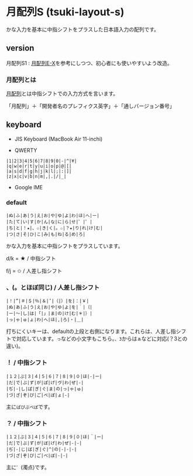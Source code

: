 # 月配列S (tsuki-layout-s)

かな入力を基本に中指シフトをプラスした日本語入力の配列です。

## version

月配列S1 : [月配列E-X](http://blog.livedoor.jp/eninlog/archives/4775068.html)を参考にしつつ、初心者にも使いやすいよう改造。

### 月配列とは

[月配列](http://d.hatena.ne.jp/keyword/%B7%EE%C7%DB%CE%F3)とは中指シフトでの入力方式を言います。

「月配列」＋「開発者名のプレフィクス英字」＋「通しバージョン番号」

## keyboard

- JIS Keyboard (MacBook Air 11-inchi)

- QWERTY

```
|1|2|3|4|5|6|7|8|9|0|-|^|¥|
|q|w|e|r|t|y|u|i|o|p|@|[|
|a|s|d|f|g|h|j|k|l|;|:|]|
|z|x|c|v|b|n|m|,|.|/|_|
```

- Google IME



### default

```
|ぬ|ふ|あ|う|え|お|や|ゆ|よ|わ|ほ|へ|ー|
|た|て|い|す|か|ん|な|に|ら|せ|゛|゜|
|ち|と|！★|、✩|き|く|。✩|？★|り|れ|け|む|
|つ|さ|そ|ひ|こ|み|も|ね|る|め|ろ|
```

かな入力を基本に中指シフトをプラスしています。

d/k = ★ / 中指シフト

f/j = ✩ / 人差し指シフト

### 、(。とほぼ同じ) / 人差し指シフト

```
|！|”|＃|＄|％|＆|’|（|）|を|：|￥|
|ぬ|あ|ふ|う|え|お|や|ゆ|よ|を|｀|｛|
|ー|〜|し|は|「|」|ま|の|け|む|＊|｝|
|っ|ゃ|ゅ|ょ|わ|へ|ほ|,|ろ|・|＿|
```

打ちにくいキーは、defaultの上段と右側になります。これらは、人差し指シフトで対応しています。`っ`などの小文字もこちら。`、3`からは`ぁ`などに対応(？3との違い)。

### ！ / 中指シフト

```
|１２|ぷ|３|４|５|６|７|８|９|０|ほ|-|ー|
|だ|で|ぷ|ず|が|ぽ|げ|ヴ|わ|ぜ|-|
|ぢ|-|し|ぱ|ぎ|ぐ|ま|の|っ|ゃ|ゅ|
|づ|ざ|ぞ|ぴ|ご|ぺ|ぽ|ょ|-|
```

主に`ぱぴぷぺぽ`です。

### ？ / 中指シフト

```
|１２|ぶ|３|４|５|６|７|８|９|０|ほ|＾|ー|
|だ|で|ぶ|ず|が|ぼ|げ|わ|ぜ|-|-|
|ぢ|-|じ|ば|ぎ|ぐ|^|の|-|-|-|
|づ|ざ|ぞ|ぴ|ご|べ|ぼ|-|-|
```

主に`゛`(濁点)です。
